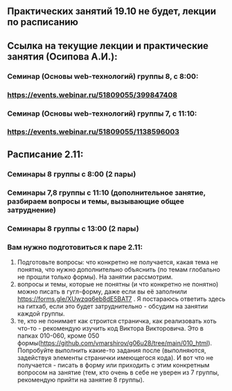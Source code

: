 ## Практических занятий 19.10 не будет, лекции по расписанию
## Ссылка на текущие лекции и практические занятия (Осипова А.И.):
### Семинар (Основы web-технологий) группы 8, с 8:00:
### https://events.webinar.ru/51809055/399847408

### Семинар (Основы web-технологий) группы 7, с 11:10:
### https://events.webinar.ru/51809055/1138596003

## Расписание 2.11:
### Семинары 8 группы с 8:00 (2 пары)
### Семинары 7,8 группы с 11:10 (дополнительное занятие, разбираем вопросы и темы, вызывающие общее затруднение)
### Семинары 8 группы с 13:00 (2 пары)

### Вам нужно подготовиться к паре 2.11: 
1) Подготовьте вопросы: что конкретно не получается, какая тема не понятна, что нужно дополнительно объяснить (по темам глобально не прошли только формы). На занятии рассмотрим.
2) вопросы и темы, которые не понятны (и что конкретно не понятно) можно писать в гугл-форму, даже если вы её заполнили https://forms.gle/XUwzqq6eb8dE5BAT7 . Я постараюсь ответить здесь на гитхаб, если это будет затруднительно - обсудим на занятии каждой группы.
3) те, кто не понимает как строится страничка, как реализовать хоть что-то - рекомендую изучить код Виктора Викторовича. Это в папках 010-060, кроме 050 формы(https://github.com/vmarshirov/g06u28/tree/main/010_html). Попробуйте выполнить какие-то задания после (выполняются, задействуя элементы странички имеющегося кода). И вот что не получается - писать в форму или приходить с этим конкретным вопросом на занятие (тем, кто очень в себе не уверен из 7 группы, рекомендую прийти на занятие 8 группы).
